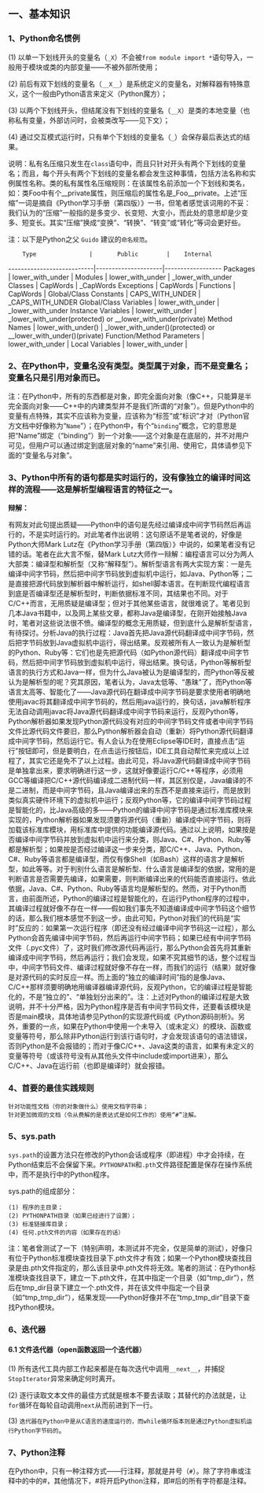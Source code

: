 
## 一、基本知识
### 1、Python命名惯例
(1) 以单一下划线开头的变量名（`_X`）不会被`from module import *`语句导入，一般用于模块或类的内部变量——不被外部所使用；

(2) 前后有双下划线的变量名（`__X__`）是系统定义的变量名，对解释器有特殊意义，这个一般由Python语言来定义（Python魔方）；

(3) 以两个下划线开头，但结尾没有下划线的变量名（`__X`）是类的本地变量（也称私有变量，外部访问时，会被类改写——见下文）；

(4) 通过交互模式运行时，只有单个下划线的变量名（`_`）会保存最后表达式的结果。

说明：私有名压缩只发生在`class`语句中，而且只针对开头有两个下划线的变量名；而且，每个开头有两个下划线的变量名都会发生这种事情，包括方法名称和实例属性名称。类的私有属性名压缩规则：在该属性名前添加一个下划线和类名，如：类Foo中有个__private属性，则压缩后的属性名是_Foo__private。上述“压缩”一词是摘自《Python学习手册（第四版）》一书，但笔者感觉该词用的不妥：我们认为的“压缩”一般指的是多变少、长变短、大变小，而此处的意思却是少变多、短变长。其实“压缩”换成“变换”、“转换”、“转变”或“转化”等词会更好些。

注：以下是Python之父 `Guido` 建议的`命名规范`。

        Type               |       Public        |    Internal
---------------------------|---------------------|------------------
Packages                   | lower_with_under    |
Modules                    | lower_with_under    | _lower_with_under
Classes                    | CapWords            | _CapWords
Exceptions                 | CapWords            |
Functions                  | CapWords            |
Global/Class Constants     | CAPS_WITH_UNDER     | _CAPS_WITH_UNDER
Global/Class Variables     | lower_with_under    | _lower_with_under
Instance Variables         | lower_with_under    | _lower_with_under(protected) or __lower_with_under(private)
Method Names               | lower_with_under()  | _lower_with_under()(protected) or __lower_with_under()(private)
Function/Method Parameters | lower_with_under    |
Local Variables            | lower_with_under    |

### 2、在Python中，变量名没有类型。类型属于对象，而不是变量名；变量名只是引用对象而已。
注：在Python中，所有的东西都是对象，即完全面向对象（像C++，只能算是半完全面向对象——C++中的内建类型并不是我们所谓的“对象”）。但是Python中的变量有点特殊，其实不应该称为变量，应该称为“标签”或“标识”才对（Python官方文档中好像称为“`Name`”）；在Python中，有个“`binding`”概念，它的意思是把“Name”绑定（“binding”）到一个对象——这个对象是在底层的，并不对用户可见，但用户可以通过绑定到底层对象的“name”来引用、使用它，具体请参见下面的“变量名与对象”。

### 3、Python中所有的语句都是实时运行的，没有像独立的编译时间这样的流程——这是解析型编程语言的特征之一。
**辩解：**

有网友对此句提出质疑——Python中的语句是先经过编译成中间字节码然后再运行的，不是实时运行的。对此笔者作出说明：这句原话不是笔者说的，好像是Python大师Mark Lutz在《Python学习手册（第四版）》中说的，如果笔者没有记错的话。笔者在此大言不惭，替Mark Lutz大师作一辩解：编程语言可以分为两人大部类：编译型和解析型（又称“解释型”）。解析型语言有两大实现方案：一是先编译中间字节码，然后把中间字节码放到虚拟机中运行，如Java、Python等；二是直接把源代码放到解析器中解析运行，如shell脚本语言。在判断现代编程语言到底是否编译型还是解析型时，判断依据标准不同，其结果也不同。对于C/C++而言，无用质疑是编译型；但对于其他某些语言，就很难说了。笔者见到几本Java书籍中，以及网上某些文章，都称Java是编译型，在刚开始接触Java时，笔者对这些说法很不愤。编译型的概念无用质疑，但到底什么是解析型语言，有待探讨。分析Java的执行过程：Java首先把Java源代码翻译成中间字节码，然后把字节码放到Java虚拟机中运行，得出结果。反观被所有人一致认为是解析型的Python、Ruby等：它们也是先把源代码（如Python源代码）翻译成中间字节码，然后把中间字节码放到虚拟机中运行，得出结果。换句话，Python等解析型语言的执行方式和Java一样，但为什么Java被认为是编译型的，而Python等反被认为是解析型的呢？究其原因，笔者认为，Java太低等、“愚昧”了，而Python等语言太高等、智能化了——Java源代码在翻译成中间字节码是要求使用者明确地使用javac将其翻译成中间字节码的，然后用java运行的，换句话，java解析程序无法自动调用javac将Java源代码翻译成中间字节码来运行，反观Python等，Python解析器如果发现Python源代码没有对应的中间字节码文件或者中间字节码文件比源代码文件要旧，那么Python解析器会自动（重新）将Python源代码翻译成中间字节码，然后运行它。有人会认为在使用Eclipse等IDE时，直接点击“运行”按钮即可，但是要明白，在点击运行按钮后，IDE工具自动帮忙来完成以上过程了，其实它还是免不了以上过程。由此可见，将Java源代码翻译成中间字节码是单独拿出来，要求明确进行这一步，这就好像要运行C/C++等程序，必须用GCC等编译把C/C++源代码编译成二进制代码一样，其区别仅是，Java编译的不是二进制，而是中间字节码，且Java编译出来的东西不是直接来运行，而是放到类似真实硬件环境下的虚拟机中运行；反观Python等，它的编译中间字节码过程是智能化的，比Java高级的多——Python的编译中间字节码是通过标准库模块来实现的，Python解析器如果发现须要将源代码（重新）编译成中间字节码，则将加载该标准库模块，用标准库中提供的功能编译源代码。通过以上说明，如果按是否编译中间字节码并放到虚拟机中运行来分类，则Java、C#、Python、Ruby等都是解析型；如果按是否经过编译这一步来分类，那C/C++、Java、Python、C#、Ruby等语言都是编译型，而仅有像Shell（如Bash）这样的语言才是解析型，如此等等。对于判别什么语言是解析型、什么语言是编译型的依据，常用的是判断语言是否需要先编译，如果需要，则判断编译出来的代码能否直接运行。依此依据，Java、C#、Python、Ruby等语言均是解析型的。然而，对于Python而言，由前面所述，Python的编译过程是智能化的，在运行Python程序的过程中，其编译过程就好像不存在一样——假如我们事先不知道编译成中间字节码这个细节的话，那么我们根本感觉不到这一步。由此可知，Python对我们的代码是“实时”反应的：如果第一次运行程序（即还没有经过编译中间字节码这一过程），那么Python会首先编译中间字节码，然后再运行中间字节码；如果已经有中间字节码文件（.pyc文件）了，这时我们修改源代码再运行，那么Python会首先将其重新编译成中间字节码，然后再运行；我们会发现，如果不究其细节的话，整个过程当中，中间字节码文件、编译过程就好像不存在一样，而我们的运行（结果）就好像是对源代码的实时反应一样。而上面的“独立的编译时间”指的是像Java、C/C++那样须要明确地用编译器编译源代码，反观Python，它的编译过程是智能化的，不是“独立的”、“单独划分出来的”。注：上述对Python的编译过程是大致说明，并不十分严格，因为Python程序是否有中间字节码文件，还要看该模块是否是main模块，具体地请参见Python的实现源代码或《Python源码剖析》。另外，重要的一点，如果在Python中使用一个未导入（或未定义）的模块、函数或变量等符号，那么除非Python运行到该行语句时，才会发现该语句的语法错误，否则Python是不会报错的；而对于像C/C++、Java这类的语言，如果有未定义的变量等符号（或该符号没有从其他头文件中include或import进来），那么C/C++、Java在运行前（也即是编译时）就会报错。

### 4、首要的最佳实践规则
    针对功能性文档（你的对象做什么）使用文档字符串；
    针对更加微观的文档（令从费解的是表达式是如何工作的）使用“#”注解。

### 5、sys.path
`sys.path`的设置方法只在修改的Python会话或程序（即进程）中才会持续，在Python结束后不会保留下来。`PYTHONPATH`和`.pth`文件路径配置是保存在操作系统中，而不是执行中的Python程序。

sys.path的组成部分：

    (1) 程序的主目录；
    (2) PYTHONPATH目录（如果已经进行了设置）；
    (3) 标准链接库目录；
    (4) 任何.pth文件的内容（如果存在的话）

注：笔者曾测试了一下（特别声明，本测试并不完全，仅是简单的测试），好像只有位于Python标准模块查找目录下.pth文件才有效；如果一个Python模块查找目录是由.pth文件指定的，那么该目录中.pth文件将无效。笔者的测试：在Python标准模块查找目录下，建立一下.pth文件，在其中指定一个目录（如“tmp_dir”），然后在tmp_dir目录下建立一个.pth文件，并在该文件中指定一个目录（如“tmp_tmp_dir”），结果发现——Python好像并不在“tmp_tmp_dir”目录下查找Python模块。

### 6、迭代器
#### 6.1 文件迭代器（open函数返回一个迭代器）
(1) 所有迭代工具内部工作起来都是在每次迭代中调用`__next__`，并捕捉`StopIterator`异常来确定何时离开。

(2) 逐行读取文本文件的最佳方式就是根本不要去读取；其替代的办法就是，让`for`循环在每轮自动调用`next`从而前进到下一行。

(3) `迭代器在Python中是从C语言的速度运行的，而while循环版本则是通过Python虚拟机运行Python字节码的`。

### 7、Python注释
在Python中，只有一种注释方式——行注释，那就是井号（`#`）。除了字符串或注释中的中的#，其他情况下，#将开启Python注释，即#后的所有字符都是注释。

